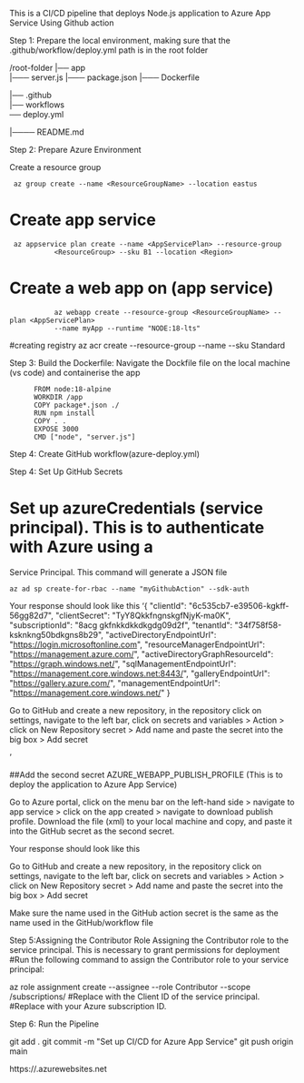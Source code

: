 This is a CI/CD pipeline that deploys Node.js application to Azure App Service Using Github action


Step 1: Prepare the local environment, making sure that the .github/workflow/deploy.yml path is in the root folder

/root-folder
|── app               
      |─── server.js
      |─── package.json
      |─── Dockerfile

|── .github           
      |── workflows     
             ── deploy.yml

|──── README.md



Step 2: Prepare Azure Environment

Create a resource group

     az group create --name <ResourceGroupName> --location eastus

# Create app service

     az appservice plan create --name <AppServicePlan> --resource-group  
               <ResourceGroup> --sku B1 --location <Region>

# Create a web app on (app service)
               az webapp create --resource-group <ResourceGroupName> --plan <AppServicePlan>   
               --name myApp --runtime "NODE:18-lts"


#creating registry
az acr create --resource-group <ResourceGroupName> --name <RegistryName> --sku Standard






Step 3: Build the Dockerfile: Navigate the Dockfile file on the local machine (vs code) and containerise the app

          FROM node:18-alpine
          WORKDIR /app
          COPY package*.json ./
          RUN npm install
          COPY . .
          EXPOSE 3000
          CMD ["node", "server.js"]


Step 4: Create GitHub workflow(azure-deploy.yml)




Step 4: Set Up GitHub Secrets

# Set up azureCredentials (service principal). This is to authenticate with Azure using a   
   Service Principal. This command will generate a JSON file

    az ad sp create-for-rbac --name "myGithubAction" --sdk-auth


Your response should look like this 
‘{
  "clientId": "6c535cb7-e39506-kgkff-56gg82d7",
  "clientSecret": "TyY8QkkfngnskgfNjyK-ma0K",
  "subscriptionId": "8acg gkfnkkdkkdkgdg09d2f",
  "tenantId": "34f758f58-ksknkng50bdkgns8b29",
  "activeDirectoryEndpointUrl": "https://login.microsoftonline.com",
  "resourceManagerEndpointUrl": "https://management.azure.com/",
  "activeDirectoryGraphResourceId": "https://graph.windows.net/",
  "sqlManagementEndpointUrl": "https://management.core.windows.net:8443/",
  "galleryEndpointUrl": "https://gallery.azure.com/",
  "managementEndpointUrl": "https://management.core.windows.net/"
}

Go to GitHub and create a new repository, in the repository click on settings, navigate to the left bar, click on secrets and variables > Action > click on New Repository secret > Add name and paste the secret into the big box > Add secret



  


’

##Add the second secret  AZURE_WEBAPP_PUBLISH_PROFILE (This is to deploy the application to Azure App Service)



Go to Azure portal, click on the menu bar on the left-hand side > navigate to app service > click on the app created > navigate to download publish profile. Download the file (xml) to your local machine and copy, and paste it into the GitHub secret as the second secret.

Your response should look like this 

<?xml version="1.0" encoding="utf-8"?>
<publishData>
  <publishProfile 
    profileName="briitzApp - Web Deploy" 
    publishMethod="MSDeploy" 
    publishUrl="briitzApp.scm.azurewebsites.net:443" 
    msdeploySite="briitzApp" 
    userName="$briitzApp" 
    userPWD="yourGeneratedPassword" 
    destinationAppUrl="https://briitzApp.azurewebsites.net" 
    SQLServerDBConnectionString="" 
    mySQLDBConnectionString="" 
    hostingProviderForumLink="" 
    controlPanelLink="" >
    <databases/>
  </publishProfile>
</publishData>


Go to GitHub and create a new repository, in the repository click on settings, navigate to the left bar, click on secrets and variables > Action > click on New Repository secret > Add name and paste the secret into the big box > Add secret

Make sure the name used in the GitHub action secret is the same as the name used in the GitHub/workflow file



Step 5:Assigning the Contributor Role
Assigning the Contributor role to the service principal. This is necessary to grant permissions for deployment
#Run the following command to assign the Contributor role to your service principal:

 az role assignment create --assignee <appId> --role Contributor --scope /subscriptions/<subscriptionId>
#Replace <appId> with the Client ID of the service principal.
#Replace <subscriptionId> with your Azure subscription ID.




Step 6: Run the Pipeline

git add .
git commit -m "Set up CI/CD for Azure App Service"
git push origin main

https://<myApp>.azurewebsites.net